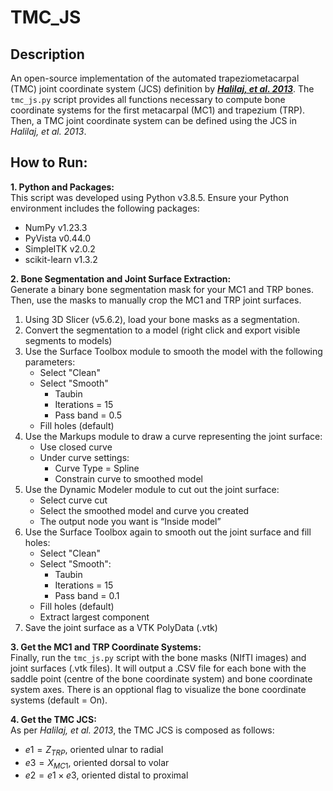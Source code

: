 # TMC_JS

## Description
An open-source implementation of the automated trapeziometacarpal (TMC) joint coordinate system (JCS) definition by ***[Halilaj, et al. 2013](https://doi.org/10.1016/j.jbiomech.2012.12.002)***. The `tmc_js.py` script provides all functions necessary to compute bone coordinate systems for the first metacarpal (MC1) and trapezium (TRP). Then, a TMC joint coordinate system can be defined using the JCS in *Halilaj, et al. 2013*.

## How to Run:   

**1. Python and Packages:**  
This script was developed using Python v3.8.5. Ensure your Python environment includes the following packages:
- NumPy v1.23.3
- PyVista v0.44.0
- SimpleITK v2.0.2
- scikit-learn v1.3.2

**2. Bone Segmentation and Joint Surface Extraction:**  
Generate a binary bone segmentation mask for your MC1 and TRP bones. Then, use the masks to manually crop the MC1 and TRP joint surfaces. 
1. Using 3D Slicer (v5.6.2), load your bone masks as a segmentation.
2. Convert the segmentation to a model (right click and export visible segments to models)
3. Use the Surface Toolbox module to smooth the model with the following parameters:
    - Select "Clean"
    - Select "Smooth"
        - Taubin
        - Iterations = 15
        - Pass band = 0.5
    - Fill holes (default)
4. Use the Markups module to draw a curve representing the joint surface:
    - Use closed curve
    - Under curve settings:
        - Curve Type = Spline
        - Constrain curve to smoothed model
5. Use the Dynamic Modeler module to cut out the joint surface:
    - Select curve cut
    - Select the smoothed model and curve you created
    - The output node you want is “Inside model”
6. Use the Surface Toolbox again to smooth out the joint surface and fill holes:
    - Select "Clean"
    - Select "Smooth":
        - Taubin
        - Iterations = 15
        - Pass band = 0.1
    - Fill holes (default)
    - Extract largest component
7. Save the joint surface as a VTK PolyData (.vtk)

**3. Get the MC1 and TRP Coordinate Systems:**  
Finally, run the `tmc_js.py` script with the bone masks (NIfTI images) and joint surfaces (.vtk files). It will output a .CSV file for each bone with the saddle point (centre of the bone coordinate system) and bone coordinate system axes. There is an opptional flag to visualize the bone coordinate systems (default = On).

**4. Get the TMC JCS:**  
As per *Halilaj, et al. 2013*, the TMC JCS is composed as follows:
- $e1 = Z_{TRP}$, oriented ulnar to radial
- $e3 = X_{MC1}$, oriented dorsal to volar
- $e2 = {e1} \times {e3}$, oriented distal to proximal
